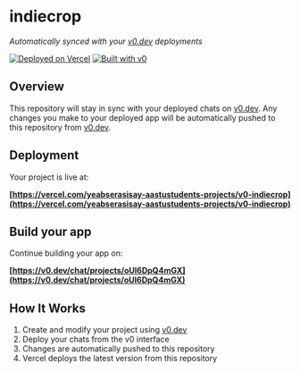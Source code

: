 # indiecrop

*Automatically synced with your [v0.dev](https://v0.dev) deployments*

[![Deployed on Vercel](https://img.shields.io/badge/Deployed%20on-Vercel-black?style=for-the-badge&logo=vercel)](https://vercel.com/yeabserasisay-aastustudents-projects/v0-indiecrop)
[![Built with v0](https://img.shields.io/badge/Built%20with-v0.dev-black?style=for-the-badge)](https://v0.dev/chat/projects/oUl6DpQ4mGX)

## Overview

This repository will stay in sync with your deployed chats on [v0.dev](https://v0.dev).
Any changes you make to your deployed app will be automatically pushed to this repository from [v0.dev](https://v0.dev).

## Deployment

Your project is live at:

**[https://vercel.com/yeabserasisay-aastustudents-projects/v0-indiecrop](https://vercel.com/yeabserasisay-aastustudents-projects/v0-indiecrop)**

## Build your app

Continue building your app on:

**[https://v0.dev/chat/projects/oUl6DpQ4mGX](https://v0.dev/chat/projects/oUl6DpQ4mGX)**

## How It Works

1. Create and modify your project using [v0.dev](https://v0.dev)
2. Deploy your chats from the v0 interface
3. Changes are automatically pushed to this repository
4. Vercel deploys the latest version from this repository